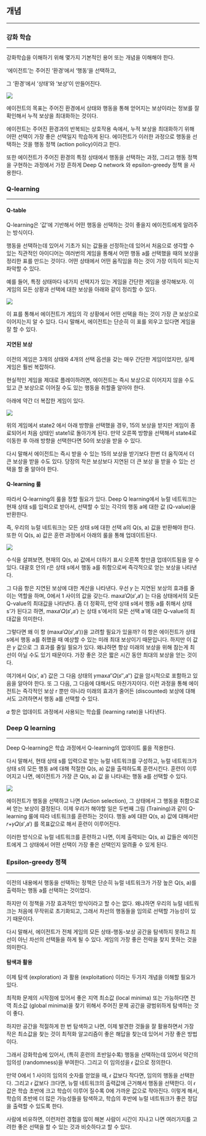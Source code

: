 
## 개념
* * *

### 강화 학습
* * *

강화학습을 이해하기 위해 몇가지 기본적인 용어 또는 개념을 이해해야 한다.

‘에이전트’는 주어진 ‘환경’에서 ‘행동’을 선택하고,

그 ‘환경’에서 ‘상태’와 ‘보상’이 만들어진다.

<img src="/png/701.png">

에이전트의 목표는 주어진 환경에서 상태와 행동을 통해 얻어지는 보상이라는 정보를 잘 확인해서 누적 보상을 최대화하는 것이다.

에이전트는 주어진 환경과의 반복되는 상호작용 속에서, 누적 보상을 최대화하기 위해 어떤 선택이 가장 좋은 선택일지 학습하게 된다. 에이전트가 이러한 과정으로 행동을 선택하는 것을 행동 정책 (action policy)이라고 한다.

또한 에이전트가 주어진 환경의 특정 상태에서 행동을 선택하는 과정, 그리고 행동 정책을 구현하는 과정에서 가장 흔하게 Deep Q network 와 epsilon-greedy 정책 을 사용한다.


### Q-learning
* * *

#### Q-table
Q-learning은 ‘값’에 기반해서 어떤 행동을 선택하는 것이 좋을지 에이전트에게 알려주는 방식이다.

행동을 선택하는데 있어서 기초가 되는 값들을 선정하는데 있어서 처음으로 생각할 수 있는 직관적인 아이디어는 여러번의 게임을 통해서 어떤 행동 a를 선택했을 때의 보상을 정리한 표를 만드는 것이다. 어떤 상태에서 어떤 움직임을 하는 것이 가장 이득이 되는지 파악할 수 있다.

예를 들어, 특정 상태마다 네가지 선택지가 있는 게임을 간단한 게임을 생각해보자. 이 게임의 모든 상황과 선택에 대한 보상을 아래와 같이 정리할 수 있다.

<img src="/png/702.png">

이 표를 통해서 에이전트가 게임의 각 상황에서 어떤 선택을 하는 것이 가장 큰 보상으로 이어지는지 알 수 있다. 다시 말해서, 에이전트는 단순히 이 표를 외우고 있다면 게임을 잘 할 수 있다.

#### 지연된 보상

이전의 게임은 3개의 상태와 4개의 선택 옵션을 갖는 매우 간단한 게임이었지만, 실제 게임은 훨씬 복잡하다.

현실적인 게임을 제대로 플레이하려면, 에이전트는 즉시 보상으로 이어지지 않을 수도 있고 큰 보상으로 이어질 수도 있는 행동을 취할줄 알아야 한다.

아래에 약간 더 복잡한 게임이 있다.

<img src="/png/703.png">

위의 게임에서 state2 에서 아래 방향을 선택했을 경우, 15의 보상을 받지만 게임이 종료되어서 처음 상태인 state1로 돌아가게 된다. 만약 오른쪽 방향을 선택해서 state4로 이동한 후 아래 방향을 선택한다면 50의 보상을 받을 수 있다.

다시 말해서 에이전트는 즉시 받을 수 있는 15의 보상을 받기보다 한번 더 움직여서 더 큰 보상을 받을 수도 있다. 당장의 작은 보상보다 지연된 더 큰 보상 을 받을 수 있는 선택을 할 줄 알아야 한다.

#### Q-learning 룰

따라서 Q-learning의 룰을 정할 필요가 있다. Deep Q learning에서 뉴럴 네트워크는 현재 상태 s를 입력으로 받아서, 선택할 수 있는 각각의 행동 a에 대한 값 (Q-value)을 반환한다.

즉, 우리의 뉴럴 네트워크는 모든 상태 s에 대한 선택 a의 Q(s, a) 값을 반환해야 한다. 또한 이 Q(s, a) 값은 훈련 과정에서 아래의 룰을 통해 업데이트된다.

<img src="/png/704.png">

수식을 살펴보면, 현재의 Q(s, a) 값에서 더하기 표시 오른쪽 항만큼 업데이트됨을 알 수 있다. 대괄호 안의 r은 상태 s에서 행동 a를 취함으로써 즉각적으로 얻는 보상을 나타낸다.

그 다음 항은 지연된 보상에 대한 계산을 나타낸다. 우선 𝛾 는 지연된 보상의 효과를 줄이는 역할을 하며, 0에서 1 사이의 값을 갖는다. max𝑎′𝑄(𝑠′,𝑎′) 는 다음 상태에서의 모든 Q-value의 최대값을 나타낸다. 좀 더 정확히, 만약 상태 s에서 행동 a를 취해서 상태 s’가 된다고 하면, max𝑎′𝑄(𝑠′,𝑎′) 는 상태 s’에서의 모든 선택 a’에 대한 Q-value의 최대값을 의미한다.

그렇다면 왜 이 항 (max𝑎′𝑄(𝑠′,𝑎′))을 고려할 필요가 있을까? 이 항은 에이전트가 상태 s에서 행동 a를 취했을 때 예상할 수 있는 미래 최대 보상이기 때문입니다. 하지만 이 값은 𝛾 값으로 그 효과를 줄일 필요가 있다. 왜냐하면 항상 미래의 보상을 위해 참는게 최선이 아닐 수도 있기 때문이다. 가장 좋은 것은 짧은 시간 동안 최대의 보상을 얻는 것이다.

여기에서 Q(s’, a’) 값은 그 다음 상태의 𝛾max𝑎″𝑄(𝑠″,𝑎″) 값을 암시적으로 포함하고 있음을 알아야 한다. 또 그 다음, 그 다음에 대해서도 마찬가지이다. 이런 과정을 통해 에이전트는 즉각적인 보상 r 뿐만 아니라 미래의 효과가 줄어든 (discounted) 보상에 대해서도 고려하면서 행동 a를 선택할 수 있다. 

𝛼 항은 업데이트 과정에서 사용되는 학습률 (learning rate)을 나타낸다. 

### Deep Q learning
* * *

Deep Q-learning은 학습 과정에서 Q-learning의 업데이트 룰을 적용한다.

다시 말해서, 현태 상태 s를 입력으로 받는 뉴럴 네트워크를 구성하고, 뉴럴 네트워크가 상태 s의 모든 행동 a에 대해 적절한 Q(s, a) 값을 출력하도록 훈련시킨다. 훈련이 이루어지고 나면, 에이전트가 가장 큰 Q(s, a) 값 을 나타내는 행동 a를 선택할 수 있다.

<img src="/png/705.png">

에이전트가 행동을 선택하고 나면 (Action selection), 그 상태에서 그 행동을 취함으로써 얻는 보상이 결정된다. 이제 우리가 해야할 일은 두번째 그림 (Training)과 같이 Q-learning 룰에 따라 네트워크를 훈련하는 것이다. 행동 a에 대한 Q(s, a) 값에 대해서만 𝑟+𝛾𝑄(𝑠′,𝑎′) 를 목표값으로 해서 훈련이 이루어진다.

이러한 방식으로 뉴럴 네트워크를 훈련하고 나면, 이제 출력되는 Q(s, a) 값들은 에이전트에게 그 상태에서 어떤 선택이 가장 좋은 선택인지 알려줄 수 있게 된다.

### Epsilon-greedy 정책
* * *

이전의 내용에서 행동을 선택하는 정책은 단순히 뉴럴 네트워크가 가장 높은 Q(s, a)를 출력하는 행동 a를 선택하는 것이었다.

하지만 이 정책을 가장 효과적인 방식이라고 할 수는 없다. 왜냐하면 우리의 뉴럴 네트워크는 처음에 무작위로 초기화되고, 그래서 차선의 행동들을 임의로 선택할 가능성이 있기 때문이다.

다시 말해서, 에이전트가 전체 게임의 모든 상태-행동-보상 공간을 탐색하지 못하고 최선이 아닌 차선의 선택들을 하게 될 수 있다. 게임의 가장 좋은 전략을 찾지 못하는 것을 의미한다.

#### 탐색과 활용

이제 탐색 (exploration) 과 활용 (exploitation) 이라는 두가지 개념을 이해할 필요가 있다.

최적화 문제의 시작점에 있어서 좋은 지역 최소값 (local minima) 또는 가능하다면 전역 최소값 (global minima)을 찾기 위해서 주어진 문제 공간을 광범위하게 탐색하는 것이 좋다. 

하지만 공간을 적절하게 한 번 탐색하고 나면, 이제 발견한 것들을 잘 활용하면서 가장 작은 최소값을 찾는 것이 최적화 알고리즘이 좋은 해답을 찾는데 있어서 가장 좋은 방법이다.

그래서 강화학습에 있어서, (특히 훈련의 초반일수록) 행동을 선택하는데 있어서 약간의 임의성 (randomness)을 부여한다. 그리고 이 임의성을 𝜖 값으로 정의한다.

만약 0에서 1 사이의 임의의 숫자를 얻었을 때, 𝜖 값보다 작다면, 임의의 행동을 선택한다. 그리고 𝜖 값보다 크다면, 뉴럴 네트워크의 출력값에 근거해서 행동을 선택한다. 이 𝜖 값은 학습 초반에 크고 학습이 이루어 질수록 0에 가까운 값으로 작아진다. 이렇게 해서, 학습의 초반에 더 많은 가능성들을 탐색하고, 학습의 후반에 뉴럴 네트워크가 좋은 정답을 출력할 수 있도록 한다.

사람에 비유하면, 이런저런 경험을 많이 해본 사람이 시간이 지나고 나면 여러가지를 고려한 좋은 선택을 할 수 있는 것과 비슷하다고 할 수 있다.